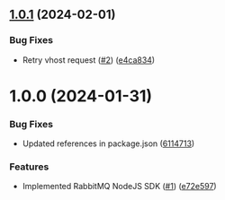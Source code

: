 ## [1.0.1](https://github.com/kapetacom/sdk-nodejs-rabbitmq/compare/v1.0.0...v1.0.1) (2024-02-01)


### Bug Fixes

* Retry vhost request ([#2](https://github.com/kapetacom/sdk-nodejs-rabbitmq/issues/2)) ([e4ca834](https://github.com/kapetacom/sdk-nodejs-rabbitmq/commit/e4ca834145146167a6d0e3e7ceec29b5d0a4676b))

# 1.0.0 (2024-01-31)


### Bug Fixes

* Updated references in package.json ([6114713](https://github.com/kapetacom/sdk-nodejs-rabbitmq/commit/6114713e1cf65760a05c0fd3d0ef100eb2b7a4b9))


### Features

* Implemented RabbitMQ NodeJS SDK ([#1](https://github.com/kapetacom/sdk-nodejs-rabbitmq/issues/1)) ([e72e597](https://github.com/kapetacom/sdk-nodejs-rabbitmq/commit/e72e597ded44da60c69dc4f4ff0b42570edc3218))
